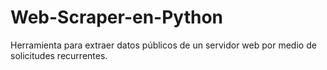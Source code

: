 # Web-Scraper-en-Python
Herramienta para extraer datos públicos de un servidor web por medio de solicitudes recurrentes.

